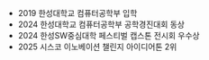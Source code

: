
- 2019 한성대학교 컴퓨터공학부 입학
- 2024 한성대학교 컴퓨터공학부 공학경진대회 동상
- 2024 한성SW중심대학 페스티벌 캡스톤 전시회 우수상
- 2025 시스코 이노베이션 챌린지 아이디어톤 2위

